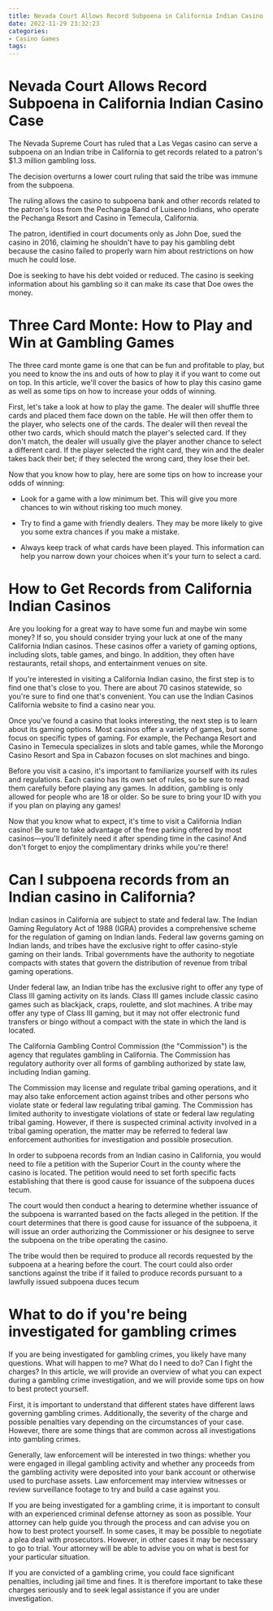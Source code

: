 ```yaml
---
title: Nevada Court Allows Record Subpoena in California Indian Casino Case 
date: 2022-11-29 23:32:23
categories:
- Casino Games
tags:
---
```



#  Nevada Court Allows Record Subpoena in California Indian Casino Case 

The Nevada Supreme Court has ruled that a Las Vegas casino can serve a subpoena on an Indian tribe in California to get records related to a patron's $1.3 million gambling loss.

The decision overturns a lower court ruling that said the tribe was immune from the subpoena.

The ruling allows the casino to subpoena bank and other records related to the patron's loss from the Pechanga Band of Luiseno Indians, who operate the Pechanga Resort and Casino in Temecula, California.

The patron, identified in court documents only as John Doe, sued the casino in 2016, claiming he shouldn't have to pay his gambling debt because the casino failed to properly warn him about restrictions on how much he could lose.

Doe is seeking to have his debt voided or reduced. The casino is seeking information about his gambling so it can make its case that Doe owes the money.

#  Three Card Monte: How to Play and Win at Gambling Games 

The three card monte game is one that can be fun and profitable to play, but you need to know the ins and outs of how to play it if you want to come out on top. In this article, we'll cover the basics of how to play this casino game as well as some tips on how to increase your odds of winning.

First, let's take a look at how to play the game. The dealer will shuffle three cards and placed them face down on the table. He will then offer them to the player, who selects one of the cards. The dealer will then reveal the other two cards, which should match the player's selected card. If they don't match, the dealer will usually give the player another chance to select a different card. If the player selected the right card, they win and the dealer takes back their bet; if they selected the wrong card, they lose their bet.

Now that you know how to play, here are some tips on how to increase your odds of winning:

- Look for a game with a low minimum bet. This will give you more chances to win without risking too much money.

- Try to find a game with friendly dealers. They may be more likely to give you some extra chances if you make a mistake.

- Always keep track of what cards have been played. This information can help you narrow down your choices when it's your turn to select a card.

#  How to Get Records from California Indian Casinos 

Are you looking for a great way to have some fun and maybe win some money? If so, you should consider trying your luck at one of the many California Indian casinos. These casinos offer a variety of gaming options, including slots, table games, and bingo. In addition, they often have restaurants, retail shops, and entertainment venues on site.

If you're interested in visiting a California Indian casino, the first step is to find one that's close to you. There are about 70 casinos statewide, so you're sure to find one that's convenient. You can use the Indian Casinos California website to find a casino near you.

Once you've found a casino that looks interesting, the next step is to learn about its gaming options. Most casinos offer a variety of games, but some focus on specific types of gaming. For example, the Pechanga Resort and Casino in Temecula specializes in slots and table games, while the Morongo Casino Resort and Spa in Cabazon focuses on slot machines and bingo.

Before you visit a casino, it's important to familiarize yourself with its rules and regulations. Each casino has its own set of rules, so be sure to read them carefully before playing any games. In addition, gambling is only allowed for people who are 18 or older. So be sure to bring your ID with you if you plan on playing any games!

Now that you know what to expect, it's time to visit a California Indian casino! Be sure to take advantage of the free parking offered by most casinos—you'll definitely need it after spending time in the casino! And don't forget to enjoy the complimentary drinks while you're there!

#  Can I subpoena records from an Indian casino in California? 

Indian casinos in California are subject to state and federal law. The Indian Gaming Regulatory Act of 1988 (IGRA) provides a comprehensive scheme for the regulation of gaming on Indian lands. Federal law governs gaming on Indian lands, and tribes have the exclusive right to offer casino-style gaming on their lands. Tribal governments have the authority to negotiate compacts with states that govern the distribution of revenue from tribal gaming operations.

Under federal law, an Indian tribe has the exclusive right to offer any type of Class III gaming activity on its lands. Class III games include classic casino games such as blackjack, craps, roulette, and slot machines. A tribe may offer any type of Class III gaming, but it may not offer electronic fund transfers or bingo without a compact with the state in which the land is located.

The California Gambling Control Commission (the "Commission") is the agency that regulates gambling in California. The Commission has regulatory authority over all forms of gambling authorized by state law, including Indian gaming. 

The Commission may license and regulate tribal gaming operations, and it may also take enforcement action against tribes and other persons who violate state or federal law regulating tribal gaming. The Commission has limited authority to investigate violations of state or federal law regulating tribal gaming. However, if there is suspected criminal activity involved in a tribal gaming operation, the matter may be referred to federal law enforcement authorities for investigation and possible prosecution. 

In order to subpoena records from an Indian casino in California, you would need to file a petition with the Superior Court in the county where the casino is located. The petition would need to set forth specific facts establishing that there is good cause for issuance of the subpoena duces tecum. 

The court would then conduct a hearing to determine whether issuance of the subpoena is warranted based on the facts alleged in the petition. If the court determines that there is good cause for issuance of the subpoena, it will issue an order authorizing the Commissioner or his designee to serve the subpoena on the tribe operating the casino. 

The tribe would then be required to produce all records requested by the subpoena at a hearing before the court. The court could also order sanctions against the tribe if it failed to produce records pursuant to a lawfully issued subpoena duces tecum

#  What to do if you're being investigated for gambling crimes

If you are being investigated for gambling crimes, you likely have many questions. What will happen to me? What do I need to do? Can I fight the charges? In this article, we will provide an overview of what you can expect during a gambling crime investigation, and we will provide some tips on how to best protect yourself.

First, it is important to understand that different states have different laws governing gambling crimes. Additionally, the severity of the charge and possible penalties vary depending on the circumstances of your case. However, there are some things that are common across all investigations into gambling crimes.

Generally, law enforcement will be interested in two things: whether you were engaged in illegal gambling activity and whether any proceeds from the gambling activity were deposited into your bank account or otherwise used to purchase assets. Law enforcement may interview witnesses or review surveillance footage to try and build a case against you.

If you are being investigated for a gambling crime, it is important to consult with an experienced criminal defense attorney as soon as possible. Your attorney can help guide you through the process and can advise you on how to best protect yourself. In some cases, it may be possible to negotiate a plea deal with prosecutors. However, in other cases it may be necessary to go to trial. Your attorney will be able to advise you on what is best for your particular situation.

If you are convicted of a gambling crime, you could face significant penalties, including jail time and fines. It is therefore important to take these charges seriously and to seek legal assistance if you are under investigation.
